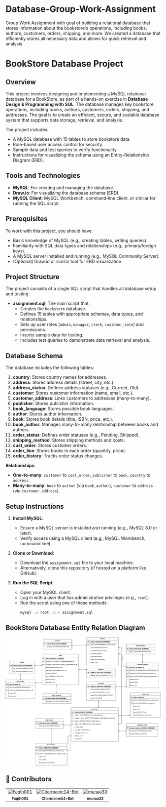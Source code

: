 # Database-Group-Work-Assignment
Group Work Assignment with goal of building a relational database that stores information about the bookstore's operations, including books, authors, customers, orders, shipping, and more. We created a database that efficiently stores all necessary data and allows for quick retrieval and analysis.

# BookStore Database Project

## Overview

This project involves designing and implementing a MySQL relational database for a BookStore, as part of a hands-on exercise in **Database Design & Programming with SQL**. The database manages key bookstore operations, including books, authors, customers, orders, shipping, and addresses. The goal is to create an efficient, secure, and scalable database system that supports data storage, retrieval, and analysis.

The project includes:
- A MySQL database with 15 tables to store bookstore data.
- Role-based user access control for security.
- Sample data and test queries to verify functionality.
- Instructions for visualizing the schema using an Entity-Relationship Diagram (ERD).

## Tools and Technologies

- **MySQL**: For creating and managing the database.
- **Draw.io**: For visualizing the database schema (ERD).
- **MySQL Client**: MySQL Workbench, command-line client, or similar for running the SQL script.

## Prerequisites

To work with this project, you should have:
- Basic knowledge of MySQL (e.g., creating tables, writing queries).
- Familiarity with SQL data types and relationships (e.g., primary/foreign keys).
- A MySQL server installed and running (e.g., MySQL Community Server).
- (Optional) Draw.io or similar tool for ERD visualization.

## Project Structure

The project consists of a single SQL script that handles all database setup and testing:

- **assignment.sql**: The main script that:
  - Creates the `bookstore` database.
  - Defines 15 tables with appropriate schemas, data types, and relationships.
  - Sets up user roles (`admin`, `manager`, `clerk`, `customer_role`) and permissions.
  - Inserts sample data for testing.
  - Includes test queries to demonstrate data retrieval and analysis.

## Database Schema

The database includes the following tables:

1. **country**: Stores country names for addresses.
2. **address**: Stores address details (street, city, etc.).
3. **address_status**: Defines address statuses (e.g., Current, Old).
4. **customer**: Stores customer information (name, email, etc.).
5. **customer_address**: Links customers to addresses (many-to-many).
6. **publisher**: Stores publisher information.
7. **book_language**: Stores possible book languages.
8. **author**: Stores author information.
9. **book**: Stores book details (title, ISBN, price, etc.).
10. **book_author**: Manages many-to-many relationship between books and authors.
11. **order_status**: Defines order statuses (e.g., Pending, Shipped).
12. **shipping_method**: Stores shipping methods and costs.
13. **cust_order**: Stores customer orders.
14. **order_line**: Stores books in each order (quantity, price).
15. **order_history**: Tracks order status changes.

**Relationships**:
- **One-to-many**: `customer` to `cust_order`, `publisher` to `book`, `country` to `address`.
- **Many-to-many**: `book` to `author` (via `book_author`), `customer` to `address` (via `customer_address`).

## Setup Instructions

1. **Install MySQL**:
   - Ensure a MySQL server is installed and running (e.g., MySQL 8.0 or later).
   - Verify access using a MySQL client (e.g., MySQL Workbench, command line).

2. **Clone or Download**:
   - Download the `assignment.sql` file to your local machine.
   - Alternatively, clone this repository (if hosted on a platform like GitHub).

3. **Run the SQL Script**:
   - Open your MySQL client.
   - Log in with a user that has administrative privileges (e.g., `root`).
   - Run the script using one of these methods:
     ```bash
     mysql -u root -p < assignment.sql

## BookStore Database Entity Relation Diagram

![BookStore ERD](https://github.com/Faqih001/Database-Group-Work-Assignment/blob/main/BookStore%20Database.drawio.png)

## 👥 Contributors

<!-- readme: contributors -start -->
<table>
  <tbody>
    <tr>
      <td align="center">
        <a href="https://github.com/Faqih001">
          <img src="https://avatars.githubusercontent.com/u/100312448?v=4" width="100;" alt="Faqih001"/>
          <br />
          <sub><b>Faqih001</b></sub>
        </a>
      </td>
      <td align="center">
        <a href="https://github.com/Charmaine14-Bot">
          <img src="https://avatars.githubusercontent.com/u/160481994?v=4" width="100;" alt="Charmaine14-Bot"/>
          <br />
          <sub><b>Charmaine14-Bot</b></sub>
        </a>
      </td>
      <td align="center">
        <a href="https://github.com/munaa33">
          <img src="https://avatars.githubusercontent.com/u/157412625?v=4" width="100;" alt="munaa33"/>
          <br />
          <sub><b>munaa33</b></sub>
        </a>
      </td>
    </tr>
  </tbody>
</table>
<!-- readme: contributors -end -->



